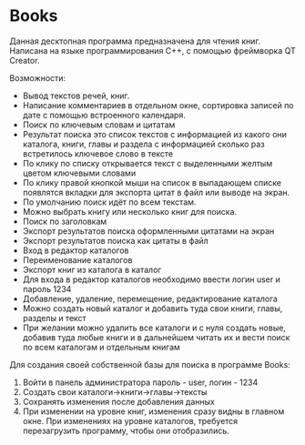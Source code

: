 # Books
Данная десктопная программа предназначена для чтения книг. Написана на языке программирования C++, с помощью фреймворка QT Сreator.

Возможности:
- Вывод текстов речей, книг.
- Написание комментариев в отдельном окне, сортировка записей по дате с помощью встроенного календаря.
- Поиск по ключевым словам и цитатам
- Результат поиска это список текстов с информацией из какого они каталога, книги, главы и раздела с информацией сколько раз встретилось ключевое слово в тексте
- По клику по списку открывается текст с выделенными желтым цветом ключевыми словами
- По клику правой кнопкой мыши на список в выпадающем списке появлятся вкладки для экспорта цитат в файл или выводе на экран.
- По умолчанию поиск идёт по всем текстам.
- Можно выбрать книгу или несколько книг для поиска. 
- Поиск по заголовкам
- Экспорт результатов поиска оформленными цитатами на экран
- Экспорт результатов поиска как цитаты в файл
- Вход в редактор каталогов
- Переименование каталогов
- Экспорт книг из каталога в каталог
- Для входа в редактор каталогов необходимо ввести логин user и пароль 1234
- Добавление, удаление, перемещение, редактирование каталога
- Можно создать новый каталог и добавить туда свои книги, главы, разделы и текст
- При желании можно удалить все каталоги и с нуля создать новые, добавив туда любые книги и в дальнейшем читать их и вести поиск по всем каталогам и отдельным книгам 

Для создания своей собственной базы для поиска в программе Books:
1) Войти в панель администратора пароль - user, логин - 1234
2) Создать свои каталоги->книги->главы->тексты
3) Сохранять изменения после добавления данных
4) При изменении на уровне книг, изменения сразу видны в главном окне. При изменениях на уровне каталогов, требуется перезагрузить программу, чтобы они отобразились.
